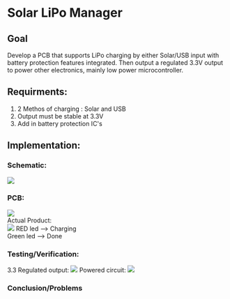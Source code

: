 # Solar LiPo Manager
## Goal
Develop a PCB that supports LiPo charging by either Solar/USB input with battery protection features integrated. Then output a regulated 3.3V output to power other electronics, mainly low power microcontroller.

## Requirments:
1. 2 Methos of charging : Solar and USB
2. Output must be stable at 3.3V
3. Add in battery protection IC's

## Implementation:

### Schematic:
![](Images/Schematic.JPG) 

### PCB:
![](Images/PCB.gif) <br/>
Actual Product:<br/>
![](Images/Light.jpg) 
RED led --> Charging<br/>
Green led --> Done<br/>
### Testing/Verification:
3.3 Regulated output:
![](Images/3.3.jpg) 
Powered  circuit:
![](Images/Output.jpg) 

### Conclusion/Problems
